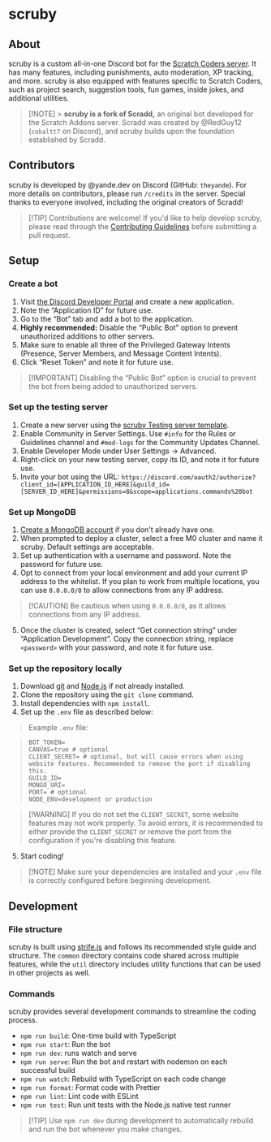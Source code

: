 # scruby

## About

scruby is a custom all-in-one Discord bot for the [Scratch Coders server](https://discord.gg/FPv957V6SD). It has many features, including punishments, auto moderation, XP tracking, and more. scruby is also equipped with features specific to Scratch Coders, such as project search, suggestion tools, fun games, inside jokes, and additional utilities.

> [!NOTE] > **scruby is a fork of Scradd,** an original bot developed for the Scratch Addons server. Scradd was created by @RedGuy12 (`cobaltt7` on Discord), and scruby builds upon the foundation established by Scradd.

## Contributors

scruby is developed by @yande.dev on Discord (GitHub: `theyande`). For more details on contributors, please run `/credits` in the server. Special thanks to everyone involved, including the original creators of Scradd!

> [!TIP] Contributions are welcome! If you'd like to help develop scruby, please read through the [Contributing Guidelines](/.github/CONTRIBUTING.md) before submitting a pull request.

## Setup

### Create a bot

1. Visit [the Discord Developer Portal](https://discord.com/developers/applications) and create a new application.
2. Note the “Application ID” for future use.
3. Go to the “Bot” tab and add a bot to the application.
4. **Highly recommended:** Disable the “Public Bot” option to prevent unauthorized additions to other servers.
5. Make sure to enable all three of the Privileged Gateway Intents (Presence, Server Members, and Message Content Intents).
6. Click “Reset Token” and note it for future use.

> [!IMPORTANT] Disabling the “Public Bot” option is crucial to prevent the bot from being added to unauthorized servers.

### Set up the testing server

1. Create a new server using the [scruby Testing server template](https://discord.new/htbTxKBq6EVp).
2. Enable Community in Server Settings. Use `#info` for the Rules or Guidelines channel and `#mod-logs` for the Community Updates Channel.
3. Enable Developer Mode under User Settings → Advanced.
4. Right-click on your new testing server, copy its ID, and note it for future use.
5. Invite your bot using the URL: `https://discord.com/oauth2/authorize?client_id=[APPLICATION_ID_HERE]&guild_id=[SERVER_ID_HERE]&permissions=8&scope=applications.commands%20bot`

### Set up MongoDB

1. [Create a MongoDB account](https://www.mongodb.com/cloud/atlas/register) if you don't already have one.
2. When prompted to deploy a cluster, select a free M0 cluster and name it scruby. Default settings are acceptable.
3. Set up authentication with a username and password. Note the password for future use.
4. Opt to connect from your local environment and add your current IP address to the whitelist. If you plan to work from multiple locations, you can use `0.0.0.0/0` to allow connections from any IP address.

> [!CAUTION] Be cautious when using `0.0.0.0/0`, as it allows connections from any IP address.

5. Once the cluster is created, select “Get connection string” under “Application Development”. Copy the connection string, replace `<password>` with your password, and note it for future use.

### Set up the repository locally

1. Download [git](https://git-scm.com) and [Node.js](https://nodejs.org) if not already installed.
2. Clone the repository using the `git clone` command.
3. Install dependencies with `npm install`.
4. Set up the `.env` file as described below:

> Example `.env` file:

> ```
> BOT_TOKEN=
> CANVAS=true # optional
> CLIENT_SECRET= # optional, but will cause errors when using website features. Recommended to remove the port if disabling this.
> GUILD_ID=
> MONGO_URI=
> PORT= # optional
> NODE_ENV=development or production
> ```

> [!WARNING] If you do not set the `CLIENT_SECRET`, some website features may not work properly. To avoid errors, it is recommended to either provide the `CLIENT_SECRET` or remove the port from the configuration if you're disabling this feature.

5. Start coding!

> [!NOTE] Make sure your dependencies are installed and your `.env` file is correctly configured before beginning development.

## Development

### File structure

scruby is built using [strife.js](https://www.npmjs.com/package/strife.js) and follows its recommended style guide and structure. The `common` directory contains code shared across multiple features, while the `util` directory includes utility functions that can be used in other projects as well.

### Commands

scruby provides several development commands to streamline the coding process.

-   `npm run build`: One-time build with TypeScript
-   `npm run start`: Run the bot
-   `npm run dev`: runs watch and serve
-   `npm run serve`: Run the bot and restart with nodemon on each successful build
-   `npm run watch`: Rebuild with TypeScript on each code change
-   `npm run format`: Format code with Prettier
-   `npm run lint`: Lint code with ESLint
-   `npm run test`: Run unit tests with the Node.js native test runner

> [!TIP] Use `npm run dev` during development to automatically rebuild and run the bot whenever you make changes.
